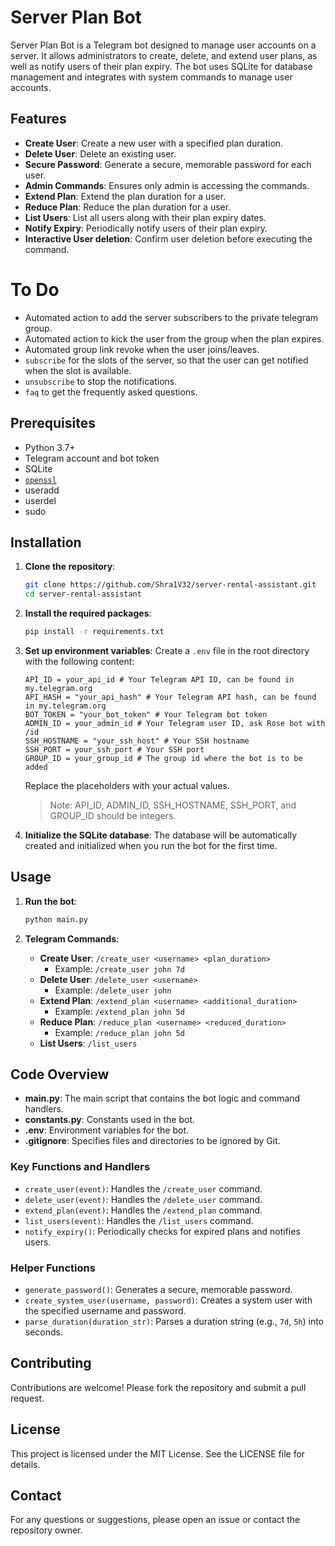 # Server Plan Bot

Server Plan Bot is a Telegram bot designed to manage user accounts on a server. It allows administrators to create, delete, and extend user plans, as well as notify users of their plan expiry. The bot uses SQLite for database management and integrates with system commands to manage user accounts.

## Features

- **Create User**: Create a new user with a specified plan duration.
- **Delete User**: Delete an existing user.
- **Secure Password**: Generate a secure, memorable password for each user.
- **Admin Commands**: Ensures only admin is accessing the commands.
- **Extend Plan**: Extend the plan duration for a user.
- **Reduce Plan**: Reduce the plan duration for a user.
- **List Users**: List all users along with their plan expiry dates.
- **Notify Expiry**: Periodically notify users of their plan expiry.
- **Interactive User deletion**: Confirm user deletion before executing the command.

# To Do
- Automated action to add the server subscribers to the private telegram group.
- Automated action to kick the user from the group when the plan expires.
- Automated group link revoke when the user joins/leaves.
- `subscribe` for the slots of the server, so that the user can get notified when the slot is available.
- `unsubscribe` to stop the notifications.
- `faq` to get the frequently asked questions.

## Prerequisites

- Python 3.7+
- Telegram account and bot token
- SQLite
- [`openssl`](https://www.openssl.org/)
- useradd
- userdel
- sudo

## Installation

1. **Clone the repository**:
    ```sh
    git clone https://github.com/Shra1V32/server-rental-assistant.git
    cd server-rental-assistant
    ```

2. **Install the required packages**:
    ```sh
    pip install -r requirements.txt
    ```

3. **Set up environment variables**:
    Create a `.env` file in the root directory with the following content:
    ```env
    API_ID = your_api_id # Your Telegram API ID, can be found in my.telegram.org
    API_HASH = "your_api_hash" # Your Telegram API hash, can be found in my.telegram.org
    BOT_TOKEN = "your_bot_token" # Your Telegram bot token
    ADMIN_ID = your_admin_id # Your Telegram user ID, ask Rose bot with /id
    SSH_HOSTNAME = "your_ssh_host" # Your SSH hostname
    SSH_PORT = your_ssh_port # Your SSH port
    GROUP_ID = your_group_id # The group id where the bot is to be added
    ```
    Replace the placeholders with your actual values.
    > Note: API_ID, ADMIN_ID, SSH_HOSTNAME, SSH_PORT, and GROUP_ID should be integers.

4. **Initialize the SQLite database**:
    The database will be automatically created and initialized when you run the bot for the first time.

## Usage

1. **Run the bot**:
    ```sh
    python main.py
    ```

2. **Telegram Commands**:
    - **Create User**: `/create_user <username> <plan_duration>`
        - Example: `/create_user john 7d`
    - **Delete User**: `/delete_user <username>`
        - Example: `/delete_user john`
    - **Extend Plan**: `/extend_plan <username> <additional_duration>`
        - Example: `/extend_plan john 5d`
    - **Reduce Plan**: `/reduce_plan <username> <reduced_duration>`
        - Example: `/reduce_plan john 5d`
    - **List Users**: `/list_users`

## Code Overview

- **main.py**: The main script that contains the bot logic and command handlers.
- **constants.py**: Constants used in the bot.
- **.env**: Environment variables for the bot.
- **.gitignore**: Specifies files and directories to be ignored by Git.

### Key Functions and Handlers

- `create_user(event)`: Handles the `/create_user` command.
- `delete_user(event)`: Handles the `/delete_user` command.
- `extend_plan(event)`: Handles the `/extend_plan` command.
- `list_users(event)`: Handles the `/list_users` command.
- `notify_expiry()`: Periodically checks for expired plans and notifies users.

### Helper Functions

- `generate_password()`: Generates a secure, memorable password.
- `create_system_user(username, password)`: Creates a system user with the specified username and password.
- `parse_duration(duration_str)`: Parses a duration string (e.g., `7d`, `5h`) into seconds.

## Contributing

Contributions are welcome! Please fork the repository and submit a pull request.

## License

This project is licensed under the MIT License. See the LICENSE file for details.

## Contact

For any questions or suggestions, please open an issue or contact the repository owner.